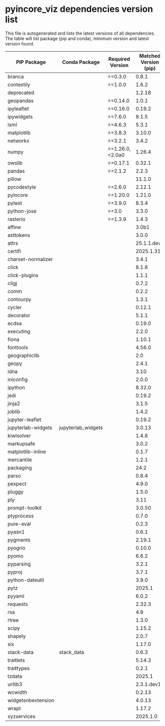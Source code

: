 # pyincore_viz dependencies version list

This file is autogenerated and lists the latest versions of all dependencies. The table will list package (pip and conda), minimum version and latest version found.

| PIP Package | Conda Package | Required Version | Matched Version (pip) |
|-------------|---------------|------------------|-----------------------|
| branca | | \>=0.3.0| 0.8.1 |
| contextily | | \>=1.0.0| 1.6.2 |
| deprecated | | | 1.2.18 |
| geopandas | | \>=0.14.0| 1.0.1 |
| ipyleaflet | | \>=0.16.0| 0.19.2 |
| ipywidgets | | \>=7.6.0| 8.1.5 |
| lxml | | \>=4.6.3| 5.3.1 |
| matplotlib | | \>=3.8.3| 3.10.0 |
| networkx | | \>=3.2.1| 3.4.2 |
| numpy | | \>=1.26.0,\<2.0a0| 1.26.4 |
| owslib | | \>=0.17.1| 0.32.1 |
| pandas | | \>=2.1.2| 2.2.3 |
| pillow | | | 11.1.0 |
| pycodestyle | | \>=2.6.0| 2.12.1 |
| pyincore | | \>=1.20.0| 1.21.0 |
| pytest | | \>=3.9.0| 8.3.4 |
| python-jose | | \>=3.0| 3.3.0 |
| rasterio | | \>=1.3.9| 1.4.3 |
| affine | | | 3.0b1 |
| asttokens | | | 3.0.0 |
| attrs | | | 25.1.1.dev6 |
| certifi | | | 2025.1.31 |
| charset-normalizer | | | 3.4.1 |
| click | | | 8.1.8 |
| click-plugins | | | 1.1.1 |
| cligj | | | 0.7.2 |
| comm | | | 0.2.2 |
| contourpy | | | 1.3.1 |
| cycler | | | 0.12.1 |
| decorator | | | 5.1.1 |
| ecdsa | | | 0.19.0 |
| executing | | | 2.2.0 |
| fiona | | | 1.10.1 |
| fonttools | | | 4.56.0 |
| geographiclib | | | 2.0 |
| geopy | | | 2.4.1 |
| idna | | | 3.10 |
| iniconfig | | | 2.0.0 |
| ipython | | | 8.32.0 |
| jedi | | | 0.19.2 |
| jinja2 | | | 3.1.5 |
| joblib | | | 1.4.2 |
| jupyter-leaflet | | | 0.19.2 |
| jupyterlab-widgets | jupyterlab_widgets | | 3.0.13 |
| kiwisolver | | | 1.4.8 |
| markupsafe | | | 3.0.2 |
| matplotlib-inline | | | 0.1.7 |
| mercantile | | | 1.2.1 |
| packaging | | | 24.2 |
| parso | | | 0.8.4 |
| pexpect | | | 4.9.0 |
| pluggy | | | 1.5.0 |
| ply | | | 3.11 |
| prompt-toolkit | | | 3.0.50 |
| ptyprocess | | | 0.7.0 |
| pure-eval | | | 0.2.3 |
| pyasn1 | | | 0.6.1 |
| pygments | | | 2.19.1 |
| pyogrio | | | 0.10.0 |
| pyomo | | | 6.6.2 |
| pyparsing | | | 3.2.1 |
| pyproj | | | 3.7.1 |
| python-dateutil | | | 3.9.0 |
| pytz | | | 2025.1 |
| pyyaml | | | 6.0.2 |
| requests | | | 2.32.3 |
| rsa | | | 4.9 |
| rtree | | | 1.3.0 |
| scipy | | | 1.15.2 |
| shapely | | | 2.0.7 |
| six | | | 1.17.0 |
| stack-data | stack_data | | 0.6.3 |
| traitlets | | | 5.14.3 |
| traittypes | | | 0.2.1 |
| tzdata | | | 2025.1 |
| urllib3 | | | 2.3.1.dev14 |
| wcwidth | | | 0.2.13 |
| widgetsnbextension | | | 4.0.13 |
| wrapt | | | 1.17.2 |
| xyzservices | | | 2025.1.0 |
